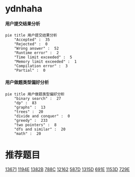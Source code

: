 # ydnhaha

<!-- tabs:start -->



#### **用户提交结果分析**

```mermaid
pie title 用户提交结果分析
    "Accepted" :  35
    "Rejected" :  0
    "Wrong answer" :  52
    "Runtime error" :  2
    "Time limit exceeded" :  5
    "Memory limit exceeded" :  1
    "Compilation error" :  3
    "Partial" :  0
```

#### **用户做题类型偏好分析**

```mermaid
pie title 用户做题类型偏好分析
    "binary search" :  27
    "dp" :  83
    "graphs" :  13
    "trees" :  20
    "divide and conquer" :  0
    "greedy" :  233
    "two pointers" :  8
    "dfs and similar" :  20
    "math" :  20
```



<!-- tabs:end -->
# 推荐题目
[13671](https://codeforces.com/contest/1367/problem/1)
[1194E](https://codeforces.com/contest/1194/problem/E)
[1382B](https://codeforces.com/contest/1382/problem/B)
[788C](https://codeforces.com/contest/788/problem/C)
[12162](https://codeforces.com/contest/1216/problem/2)
[587D](https://codeforces.com/contest/587/problem/D)
[1315D](https://codeforces.com/contest/1315/problem/D)
[691E](https://codeforces.com/contest/691/problem/E)
[1153D](https://codeforces.com/contest/1153/problem/D)
[729E](https://codeforces.com/contest/729/problem/E)
